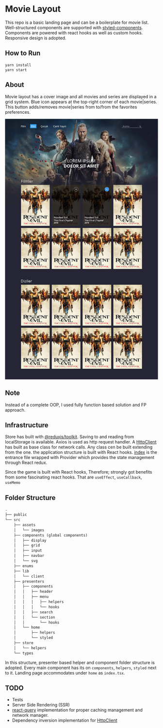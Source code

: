 # Movie Layout
This repo is a basic landing page and can be a boilerplate for movie list. Well-structured components are supported 
with [styled-components](https://styled-components.com/). Components are powered with react hooks as well as custom hooks. 
Responsive design is adopted. 

## How to Run
```shell
yarn install
yarn start
```

## About
Movie layout has a cover image and all movies and series are displayed in a grid system. 
Blue icon appears at the top-right corner of each movie|series. This button adds/removes 
movie|series from to/from the favorites preferences.

![Movie-layout](./src/assets/layout.jpg?raw=true "Movie Layout")

## Note
Instead of a complete OOP, I used fully function based solution and FP approach.


## Infrastructure
Store has built with [@reduxjs/toolkit](https://redux-toolkit.js.org/).
Saving to and reading from localStorage is available.
Axios is used as http request handler. A [HttpClient](./src/lib/client/HttpClient.ts) has built as 
base class for network calls. Any class cen be built extending from the one.
the application structure is built with React hooks. [index](./src/index.tsx) is the entrance file wrapped with
Provider which provides the state management through React redux.

Since the game is built with React hooks, Therefore; strongly got benefits from some fascinating react hooks.
That are `useEffect`,  `useCallback`, `useMemo`

## Folder Structure
````markdown
.
├── public
└── src
    ├── assets
    │   └── images
    ├── components (global components)
    │   ├── display
    │   ├── grid
    │   ├── input
    │   ├── navbar
    │   └── svg
    ├── enums
    ├── lib
    │   └── client
    ├── presenters
    │   ├── components
    │   │   ├── header
    │   │   ├── menu
    │   │   │   ├── helpers
    │   │   │   └── hooks
    │   │   ├── search
    │   │   └── section
    │   │       └── hooks
    │   └── home
    │       ├── helpers
    │       └── styled
    ├── store
    │   └── helpers
    └── types

````
In this structure, presenter based helper and component folder structure is adopted.
Every main component has its on `components`, `helpers`, `styled` next to it.
Landing page accommodates under `home` as `index.tsx`. 
 
## TODO
- Tests
- Server Side Rendering (SSR)
- [react-query](https://react-query.tanstack.com/) implementation for proper caching management and network manager.
- Dependency inversion implementation for [HttpClient](./src/lib/client/HttpClient.ts)
